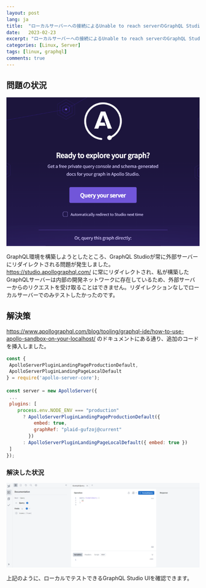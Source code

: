 ```yaml
---
layout: post
lang: ja
title:  "ローカルサーバーへの接続によるUnable to reach serverのGraphQL Studio問題の解決"
date:   2023-02-23
excerpt: "ローカルサーバーへの接続によるUnable to reach serverのGraphQL Studio問題の解決"
categories: [Linux, Server]
tags: [linux, graphql]
comments: true
---
```


## 問題の状況

![Problem](/assets/img/2023-02-23/1.PNG)

GraphQL環境を構築しようとしたところ、GraphQL Studioが常に外部サーバーにリダイレクトされる問題が発生しました。 https://studio.apollographql.com/ に常にリダイレクトされ、私が構築したGraphQLサーバーは内部の開発ネットワークに存在しているため、外部サーバーからのリクエストを受け取ることはできません。リダイレクションなしでローカルサーバーでのみテストしたかったのです。

## 解決策

https://www.apollographql.com/blog/tooling/graphql-ide/how-to-use-apollo-sandbox-on-your-localhost/ のドキュメントにある通り、追加のコードを挿入しました。

```javascript
const {
 ApolloServerPluginLandingPageProductionDefault,
 ApolloServerPluginLandingPageLocalDefault
} = require('apollo-server-core');

const server = new ApolloServer({
 ...
 plugins: [
    process.env.NODE_ENV === "production"
      ? ApolloServerPluginLandingPageProductionDefault({
          embed: true,
          graphRef: "plaid-gufzoj@current"
        })
      : ApolloServerPluginLandingPageLocalDefault({ embed: true })
 ]
});

```

### 解決した状況

![Solved](/assets/img/2023-02-23/2.PNG)

上記のように、ローカルでテストできるGraphQL Studio UIを確認できます。